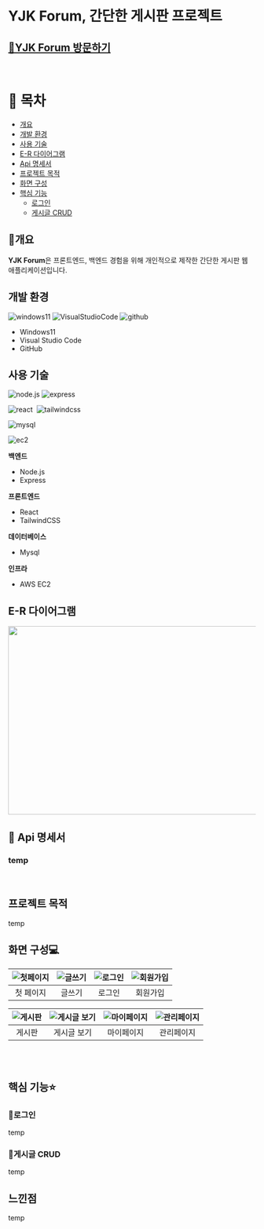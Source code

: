 # YJK Forum, 간단한 게시판 프로젝트

## [🚀YJK Forum 방문하기](http://youngjunkim.me)
<br>

# 📖 목차 
 - [개요](#개요) 
 - [개발 환경](#개발-환경)
 - [사용 기술](#사용-기술)
 - [E-R 다이어그램](#e-r-다이어그램)
 - [Api 명세서](#-api-명세서)
 - [프로젝트 목적](#프로젝트-목적)
 - [화면 구성](#화면-구성)
 -  [핵심 기능](#핵심-기능)
    - [로그인](#로그인)
    - [게시글 CRUD](#게시글-crud)

## 📃개요
**YJK Forum**은 프론트엔드, 백엔드 경험을 위해 개인적으로 제작한 간단한 게시판 웹 애플리케이션입니다.<br> 

## 개발 환경

![windows11](https://img.shields.io/badge/Windows11-black?style=flat&logo=windows11)&nbsp;![VisualStudioCode](https://img.shields.io/badge/VSCode-blue?style=flat&logo=VisualStudioCode)&nbsp;![github](https://img.shields.io/badge/github-606060?style=fat&logo=github)&nbsp;

 - Windows11
 - Visual Studio Code
 - GitHub

## 사용 기술 

![node.js](https://img.shields.io/badge/Node.js-18.14-339933?style=flat&logo=node.js)&nbsp;![express](https://img.shields.io/badge/express-grey?style=flat&logo=express)

![react](https://img.shields.io/badge/React-18.2-blue?style=flat&logo=react)&nbsp; ![tailwindcss](https://img.shields.io/badge/TailwindCSS-grey?style=flat&logo=tailwindcss)

![mysql](https://img.shields.io/badge/MySQL-grey?style=flat&logo=mysql)

![ec2](https://img.shields.io/badge/AWS-ec2-FF8C00?style=flat&logo=amazonec2)

**백엔드**
  - Node.js
  - Express

**프론트엔드**
  - React
  - TailwindCSS

**데이터베이스**
  - Mysql

**인프라** 
  - AWS EC2


## E-R 다이어그램
<img src="https://user-images.githubusercontent.com/114643395/232716479-9761efc7-88a9-498f-b34a-398600be9414.png" width="550" height="384"/>

## 📑 Api 명세서
### temp

<br>

## 프로젝트 목적
temp



## 화면 구성💻
|![첫페이지](https://user-images.githubusercontent.com/114643395/232729115-b68f19a7-7caa-4217-ab1f-4463c0b0095e.png)|![글쓰기](https://user-images.githubusercontent.com/114643395/232731380-fa67bd15-f490-4e4f-b7c9-0e3a9707c165.png)| ![로그인](https://user-images.githubusercontent.com/114643395/232729469-4b5cb023-90bd-4dc8-bea8-57403e438c13.png) | ![회원가입](https://user-images.githubusercontent.com/114643395/232729704-e5db6e9b-1576-47e3-8050-ab13df12e0c9.png) |
| :-----------------------------------------------------------------------------------------------------------------: | :-----------------------------------------------------------------------------------------------------------------: | :-----------------------------------------------------------------------------------------------------------------: | :-----------------------------------------------------------------------------------------------------------------: |
|                                                      첫 페이지                                                      |                                                       글쓰기                                                        |                                                      로그인                                                       |                                                     회원가입                                                      |

| ![게시판](https://user-images.githubusercontent.com/114643395/232729890-52042463-c683-403d-93ec-032e416c09ef.png) | ![게시글 보기](https://user-images.githubusercontent.com/114643395/232730215-66be0361-0aef-4dc0-a8c0-0a4f3b2efeaa.png) | ![마이페이지](https://user-images.githubusercontent.com/114643395/232730621-0fefcb72-ac6d-478c-b1f6-fd62435f0877.png) | ![관리페이지](https://user-images.githubusercontent.com/114643395/232730978-2dbc15c3-e168-45ba-9041-884202ffcb4b.png) |
| :-----------------------------------------------------------------------------------------------------------------: | :-----------------------------------------------------------------------------------------------------------------: | :-----------------------------------------------------------------------------------------------------------------: | :-----------------------------------------------------------------------------------------------------------------: |
|                                                      게시판                                                      |                                                       게시글 보기                                                        |                                                      마이페이지                                                        |                                                     관리페이지                                                      |

<br>
<br>

## 핵심 기능⭐
### 🌠로그인
temp

### 🌠게시글 CRUD
temp

## 느낀점
temp
